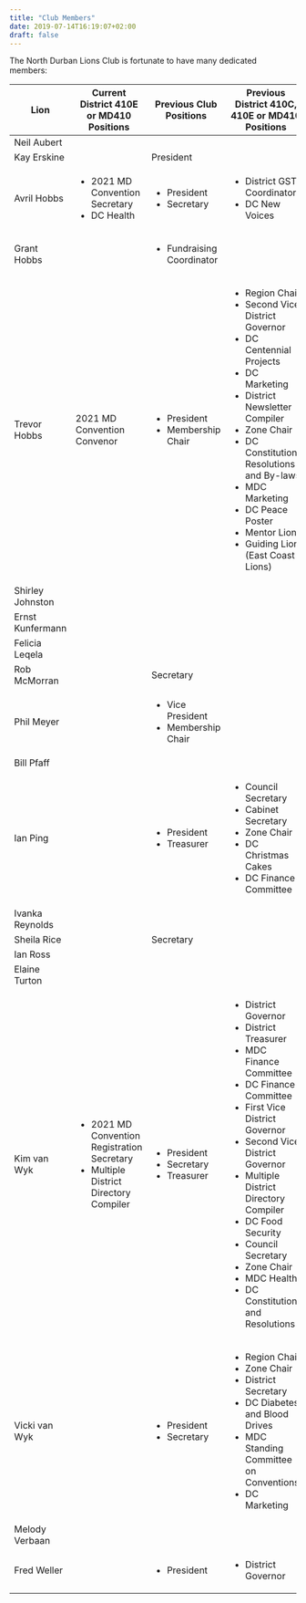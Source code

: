 ```yaml
---
title: "Club Members"
date: 2019-07-14T16:19:07+02:00
draft: false
---
```


The North Durban Lions Club is fortunate to have many dedicated members:

Lion | Current District 410E or MD410 Positions	| Previous Club Positions | Previous District 410C, 410E or MD410 Positions
--- |--- |--- |--- |
Neil Aubert | | | |
Kay Erskine | | President | |
Avril Hobbs | <ul><li>2021 MD Convention Secretary</li><li>DC Health</li></ul> | <ul><li>President</li><li>Secretary</li></ul> | <ul><li>District GST Coordinator</li><li>DC New Voices</li></ul> |
Grant Hobbs | | <ul><li>Fundraising Coordinator</li></ul> | |
Trevor Hobbs | 2021 MD Convention Convenor | <ul><li>President</li><li>Membership Chair | <ul><li>Region Chair</li><li>Second Vice District Governor</li><li>DC Centennial Projects</li><li>DC Marketing</li><li>District Newsletter Compiler</li><li>Zone Chair</li><li>DC Constitution, Resolutions and By-laws</li><li>MDC Marketing</li><li>DC Peace Poster</li><li>Mentor Lion</li><li>Guiding Lion (East Coast Lions)</li></ul> |
Shirley Johnston | | | |
Ernst Kunfermann | | | |
Felicia Leqela | | | |
Rob McMorran | | Secretary | |
Phil Meyer | | <ul><li>Vice President</li><li>Membership Chair</li></ul> | |
Bill Pfaff | | | |
Ian Ping | | <ul><li>President</li><li>Treasurer</li></ul> | <ul><li>Council Secretary</li><li>Cabinet Secretary</li><li>Zone Chair</li><li>DC Christmas Cakes</li><li>DC Finance Committee</li></ul> |
Ivanka Reynolds | | | |
Sheila Rice | | Secretary | |
Ian Ross | | | |
Elaine Turton | | | |
Kim van Wyk | <ul><li>2021 MD Convention Registration Secretary</li><li>Multiple District Directory Compiler</li></ul> | <ul><li>President</li><li>Secretary</li><li>Treasurer</li></ul> | <ul><li>District Governor</li><li>District Treasurer</li><li>MDC Finance Committee</li><li>DC Finance Committee</li><li>First Vice District Governor</li><li>Second Vice District Governor</li><li>Multiple District Directory Compiler</li><li>DC Food Security</li><li>Council Secretary</li><li>Zone Chair</li><li>MDC Health</li><li>DC Constitutions and Resolutions</li></ul>|
Vicki van Wyk | | <ul><li>President</li><li>Secretary</li></ul> | <ul><li>Region Chair</li><li>Zone Chair</li><li>District Secretary</li><li>DC Diabetes and Blood Drives</li><li>MDC Standing Committee on Conventions</li><li>DC Marketing</li></ul> |
Melody Verbaan | | | |
Fred Weller | | <ul><li>President</li></ul> | <ul><li>District Governor</li></ul> |

